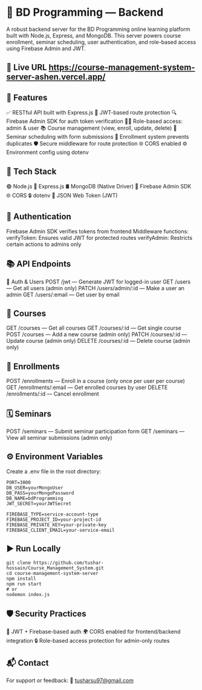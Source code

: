 # 🧠 BD Programming — Backend

A robust backend server for the BD Programming online learning platform built with Node.js, Express, and MongoDB. This server powers course enrollment, seminar scheduling, user authentication, and role-based access using Firebase Admin and JWT.

## 🔗 Live URL https://course-management-system-server-ashen.vercel.app/

## 🚀 Features

✅ RESTful API built with Express.js
🔐 JWT-based route protection
🔍 Firebase Admin SDK for auth token verification
🧑‍🏫 Role-based access: admin & user
📚 Course management (view, enroll, update, delete)
📝 Seminar scheduling with form submissions
🎫 Enrollment system prevents duplicates
🛡️ Secure middleware for route protection
🌐 CORS enabled
⚙️ Environment config using dotenv

## 🧰 Tech Stack
🟢 Node.js
🚀 Express.js
🛢️ MongoDB (Native Driver)
🔐 Firebase Admin SDK
🌐 CORS
🔒 dotenv
🔐 JSON Web Token (JWT)

## 🔐 Authentication
Firebase Admin SDK verifies tokens from frontend
Middleware functions:
verifyToken: Ensures valid JWT for protected routes
verifyAdmin: Restricts certain actions to admins only

## 📚 API Endpoints
🔐 Auth & Users
POST /jwt — Generate JWT for logged-in user
GET /users — Get all users (admin only)
PATCH /users/admin/:id — Make a user an admin
GET /users/:email — Get user by email

## 📘 Courses
GET /courses — Get all courses
GET /courses/:id — Get single course
POST /courses — Add a new course (admin only)
PATCH /courses/:id — Update course (admin only)
DELETE /courses/:id — Delete course (admin only)

## 📝 Enrollments
POST /enrollments — Enroll in a course (only once per user per course)
GET /enrollments/:email — Get enrolled courses by user
DELETE /enrollments/:id — Cancel enrollment

## 🗓️ Seminars
POST /seminars — Submit seminar participation form
GET /seminars — View all seminar submissions (admin only)

## ⚙️ Environment Variables
Create a .env file in the root directory:

```
PORT=3000
DB_USER=yourMongoUser
DB_PASS=yourMongoPassword
DB_NAME=bdProgramming
JWT_SECRET=yourJWTSecret

FIREBASE_TYPE=service-account-type
FIREBASE_PROJECT_ID=your-project-id
FIREBASE_PRIVATE_KEY=your-private-key
FIREBASE_CLIENT_EMAIL=your-service-email
```

## ▶️ Run Locally
```
git clone https://github.com/tushar-hossain/Course_Management_System.git
cd course-management-system-server
npm install
npm run start
# or
nodemon index.js
```

## 🛡️ Security Practices
🔐 JWT + Firebase-based auth
🌍 CORS enabled for frontend/backend integration
🔒 Role-based access protection for admin-only routes

## 📬 Contact
For support or feedback:
📧 tusharsu97@gmail.com
